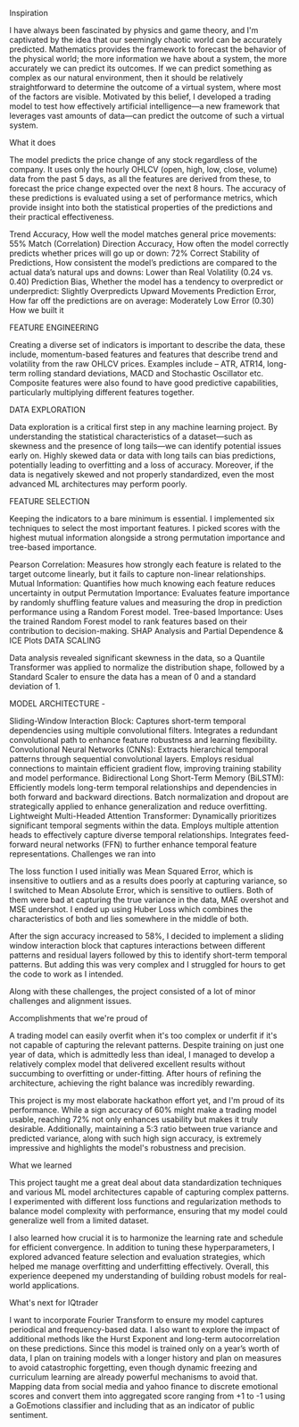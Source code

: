 Inspiration

I have always been fascinated by physics and game theory, and I'm captivated by the idea that our seemingly chaotic world can be accurately predicted. Mathematics provides the framework to forecast the behavior of the physical world; the more information we have about a system, the more accurately we can predict its outcomes. If we can predict something as complex as our natural environment, then it should be relatively straightforward to determine the outcome of a virtual system, where most of the factors are visible. Motivated by this belief, I developed a trading model to test how effectively artificial intelligence—a new framework that leverages vast amounts of data—can predict the outcome of such a virtual system.

What it does

The model predicts the price change of any stock regardless of the company. It uses only the hourly OHLCV (open, high, low, close, volume) data from the past 5 days, as all the features are derived from these, to forecast the price change expected over the next 8 hours. The accuracy of these predictions is evaluated using a set of performance metrics, which provide insight into both the statistical properties of the predictions and their practical effectiveness.

Trend Accuracy, How well the model matches general price movements: 55% Match (Correlation)
Direction Accuracy, How often the model correctly predicts whether prices will go up or down: 72% Correct
Stability of Predictions, How consistent the model’s predictions are compared to the actual data’s natural ups and downs: Lower than Real Volatility (0.24 vs. 0.40)
Prediction Bias, Whether the model has a tendency to overpredict or underpredict: Slightly Overpredicts Upward Movements
Prediction Error, How far off the predictions are on average: Moderately Low Error (0.30)
How we built it

FEATURE ENGINEERING

Creating a diverse set of indicators is important to describe the data, these include, momentum-based features and features that describe trend and volatility from the raw OHLCV prices. Examples include – ATR, ATR14, long-term rolling standard deviations, MACD and Stochastic Oscillator etc. Composite features were also found to have good predictive capabilities, particularly multiplying different features together.

DATA EXPLORATION

Data exploration is a critical first step in any machine learning project. By understanding the statistical characteristics of a dataset—such as skewness and the presence of long tails—we can identify potential issues early on. Highly skewed data or data with long tails can bias predictions, potentially leading to overfitting and a loss of accuracy. Moreover, if the data is negatively skewed and not properly standardized, even the most advanced ML architectures may perform poorly.

FEATURE SELECTION

Keeping the indicators to a bare minimum is essential. I implemented six techniques to select the most important features. I picked scores with the highest mutual information alongside a strong permutation importance and tree-based importance.

Pearson Correlation: Measures how strongly each feature is related to the target outcome linearly, but it fails to capture non-linear relationships.
Mutual Information: Quantifies how much knowing each feature reduces uncertainty in output
Permutation Importance: Evaluates feature importance by randomly shuffling feature values and measuring the drop in prediction performance using a Random Forest model.
Tree-based Importance: Uses the trained Random Forest model to rank features based on their contribution to decision-making.
SHAP Analysis and Partial Dependence & ICE Plots
DATA SCALING

Data analysis revealed significant skewness in the data, so a Quantile Transformer was applied to normalize the distribution shape, followed by a Standard Scaler to ensure the data has a mean of 0 and a standard deviation of 1.

MODEL ARCHITECTURE -

Sliding-Window Interaction Block: Captures short-term temporal dependencies using multiple convolutional filters. Integrates a redundant convolutional path to enhance feature robustness and learning flexibility.
Convolutional Neural Networks (CNNs): Extracts hierarchical temporal patterns through sequential convolutional layers. Employs residual connections to maintain efficient gradient flow, improving training stability and model performance.
Bidirectional Long Short-Term Memory (BiLSTM): Efficiently models long-term temporal relationships and dependencies in both forward and backward directions. Batch normalization and dropout are strategically applied to enhance generalization and reduce overfitting.
Lightweight Multi-Headed Attention Transformer: Dynamically prioritizes significant temporal segments within the data. Employs multiple attention heads to effectively capture diverse temporal relationships. Integrates feed-forward neural networks (FFN) to further enhance temporal feature representations.
Challenges we ran into

The loss function I used initially was Mean Squared Error, which is insensitive to outliers and as a results does poorly at capturing variance, so I switched to Mean Absolute Error, which is sensitive to outliers. Both of them were bad at capturing the true variance in the data, MAE overshot and MSE undershot. I ended up using Huber Loss which combines the characteristics of both and lies somewhere in the middle of both.

After the sign accuracy increased to 58%, I decided to implement a sliding window interaction block that captures interactions between different patterns and residual layers followed by this to identify short-term temporal patterns. But adding this was very complex and I struggled for hours to get the code to work as I intended.

Along with these challenges, the project consisted of a lot of minor challenges and alignment issues.

Accomplishments that we're proud of

A trading model can easily overfit when it's too complex or underfit if it's not capable of capturing the relevant patterns. Despite training on just one year of data, which is admittedly less than ideal, I managed to develop a relatively complex model that delivered excellent results without succumbing to overfitting or under-fitting. After hours of refining the architecture, achieving the right balance was incredibly rewarding.

This project is my most elaborate hackathon effort yet, and I'm proud of its performance. While a sign accuracy of 60% might make a trading model usable, reaching 72% not only enhances usability but makes it truly desirable. Additionally, maintaining a 5:3 ratio between true variance and predicted variance, along with such high sign accuracy, is extremely impressive and highlights the model's robustness and precision.

What we learned

This project taught me a great deal about data standardization techniques and various ML model architectures capable of capturing complex patterns. I experimented with different loss functions and regularization methods to balance model complexity with performance, ensuring that my model could generalize well from a limited dataset.

I also learned how crucial it is to harmonize the learning rate and schedule for efficient convergence. In addition to tuning these hyperparameters, I explored advanced feature selection and evaluation strategies, which helped me manage overfitting and underfitting effectively. Overall, this experience deepened my understanding of building robust models for real-world applications.

What's next for IQtrader

I want to incorporate Fourier Transform to ensure my model captures periodical and frequency-based data. I also want to explore the impact of additional methods like the Hurst Exponent and long-term autocorrelation on these predictions. Since this model is trained only on a year’s worth of data, I plan on training models with a longer history and plan on measures to avoid catastrophic forgetting, even though dynamic freezing and curriculum learning are already powerful mechanisms to avoid that. Mapping data from social media and yahoo finance to discrete emotional scores and convert them into aggregated score ranging from +1 to -1 using a GoEmotions classifier and including that as an indicator of public sentiment.
